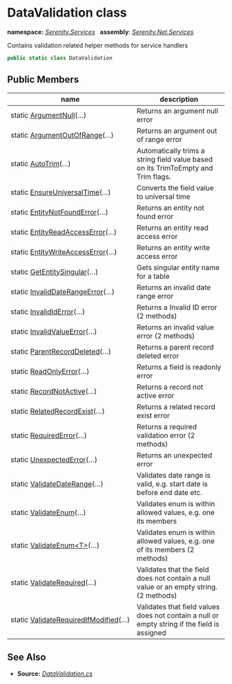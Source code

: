 # DataValidation class
**namespace:** *[Serenity.Services](../README.md#serenity.services-namespace)*   **assembly**: *[Serenity.Net.Services](../README.md)*

Contains validation related helper methods for service handlers

```csharp
public static class DataValidation
```

## Public Members

| name | description |
| --- | --- |
| static [ArgumentNull](DataValidation/ArgumentNull.md)(…) | Returns an argument null error |
| static [ArgumentOutOfRange](DataValidation/ArgumentOutOfRange.md)(…) | Returns an argument out of range error |
| static [AutoTrim](DataValidation/AutoTrim.md)(…) | Automatically trims a string field value based on its TrimToEmpty and Trim flags. |
| static [EnsureUniversalTime](DataValidation/EnsureUniversalTime.md)(…) | Converts the field value to universal time |
| static [EntityNotFoundError](DataValidation/EntityNotFoundError.md)(…) | Returns an entity not found error |
| static [EntityReadAccessError](DataValidation/EntityReadAccessError.md)(…) | Returns an entity read access error |
| static [EntityWriteAccessError](DataValidation/EntityWriteAccessError.md)(…) | Returns an entity write access error |
| static [GetEntitySingular](DataValidation/GetEntitySingular.md)(…) | Gets singular entity name for a table |
| static [InvalidDateRangeError](DataValidation/InvalidDateRangeError.md)(…) | Returns an invalid date range error |
| static [InvalidIdError](DataValidation/InvalidIdError.md)(…) | Returns a Invalid ID error (2 methods) |
| static [InvalidValueError](DataValidation/InvalidValueError.md)(…) | Returns an invalid value error (2 methods) |
| static [ParentRecordDeleted](DataValidation/ParentRecordDeleted.md)(…) | Returns a parent record deleted error |
| static [ReadOnlyError](DataValidation/ReadOnlyError.md)(…) | Returns a field is readonly error |
| static [RecordNotActive](DataValidation/RecordNotActive.md)(…) | Returns a record not active error |
| static [RelatedRecordExist](DataValidation/RelatedRecordExist.md)(…) | Returns a related record exist error |
| static [RequiredError](DataValidation/RequiredError.md)(…) | Returns a required validation error (2 methods) |
| static [UnexpectedError](DataValidation/UnexpectedError.md)(…) | Returns an unexpected error |
| static [ValidateDateRange](DataValidation/ValidateDateRange.md)(…) | Validates date range is valid, e.g. start date is before end date etc. |
| static [ValidateEnum](DataValidation/ValidateEnum.md)(…) | Validates enum is within allowed values, e.g. one its members |
| static [ValidateEnum&lt;T&gt;](DataValidation/ValidateEnum.md)(…) | Validates enum is within allowed values, e.g. one of its members (2 methods) |
| static [ValidateRequired](DataValidation/ValidateRequired.md)(…) | Validates that the field does not contain a null value or an empty string. (2 methods) |
| static [ValidateRequiredIfModified](DataValidation/ValidateRequiredIfModified.md)(…) | Validates that field values does not contain a null or empty string if the field is assigned |

## See Also

* **Source:** *[DataValidation.cs](https://github.com/serenity-is/Serenity/blob/master/src/Serenity.Net.Services/RequestHandlers/IntegratedFeatures/Validation/DataValidation.cs)*
